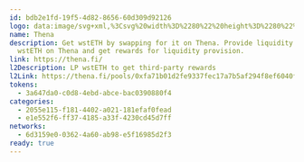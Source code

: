 ```yaml
---
id: bdb2e1fd-19f5-4d82-8656-60d309d92126
logo: data:image/svg+xml,%3Csvg%20width%3D%2280%22%20height%3D%2280%22%20viewBox%3D%220%200%2080%2080%22%20fill%3D%22none%22%20xmlns%3D%22http%3A%2F%2Fwww.w3.org%2F2000%2Fsvg%22%3E%0A%3Cpath%20d%3D%22M63.0073%2020V25.1271H57.9006C55.0765%2025.1271%2052.784%2027.4258%2052.784%2030.2575V55.8763H47.674V25.1271H42.564V61H37.454V25.1271H32.3407V55.8763H27.2307V30.2575C27.2307%2027.4258%2024.9381%2025.1271%2022.114%2025.1271H17.0073V20H63.0073Z%22%20fill%3D%22%23D642DB%22%2F%3E%0A%3Cg%20opacity%3D%220.6%22%20filter%3D%22url(%23filter0_f_5522_1258)%22%3E%0A%3Cpath%20d%3D%22M57.0073%2017V22.1271H51.9006C49.0765%2022.1271%2046.784%2024.4258%2046.784%2027.2575V52.8763H41.674V22.1271H36.564V58H31.454V22.1271H26.3407V52.8763H21.2307V27.2575C21.2307%2024.4258%2018.9381%2022.1271%2016.114%2022.1271H11.0073V17H57.0073Z%22%20fill%3D%22%23D642DB%22%2F%3E%0A%3C%2Fg%3E%0A%3Cdefs%3E%0A%3Cfilter%20id%3D%22filter0_f_5522_1258%22%20x%3D%221.00732%22%20y%3D%227%22%20width%3D%2266%22%20height%3D%2261%22%20filterUnits%3D%22userSpaceOnUse%22%20color-interpolation-filters%3D%22sRGB%22%3E%0A%3CfeFlood%20flood-opacity%3D%220%22%20result%3D%22BackgroundImageFix%22%2F%3E%0A%3CfeBlend%20mode%3D%22normal%22%20in%3D%22SourceGraphic%22%20in2%3D%22BackgroundImageFix%22%20result%3D%22shape%22%2F%3E%0A%3CfeGaussianBlur%20stdDeviation%3D%225%22%20result%3D%22effect1_foregroundBlur_5522_1258%22%2F%3E%0A%3C%2Ffilter%3E%0A%3C%2Fdefs%3E%0A%3C%2Fsvg%3E%0A
name: Thena
description: Get wstETH by swapping for it on Thena. Provide liquidity with
  wstETH on Thena and get rewards for liquidity provision.
link: https://thena.fi/
l2Description: LP wstETH to get third-party rewards
l2Link: https://thena.fi/pools/0xfa71b01d2fe9337fec17a7b5af294f8ef6040f3a
tokens:
  - 3a647da0-c0d8-4ebd-abce-bac0390880f4
categories:
  - 2055e115-f181-4402-a021-181efaf0fead
  - e1e552f6-ff37-4185-a33f-4230cd45d7ff
networks:
  - 6d3159e0-0362-4a60-ab98-e5f16985d2f3
ready: true
---
```

